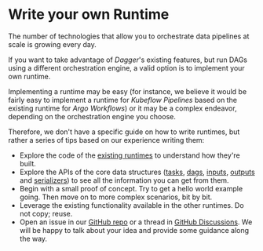 # Write your own Runtime

The number of technologies that allow you to orchestrate data pipelines at scale is growing every day.

If you want to take advantage of _Dagger_'s existing features, but run DAGs using a different orchestration engine, a valid option is to implement your own runtime.

Implementing a runtime may be easy (for instance, we believe it would be fairly easy to implement a runtime for _Kubeflow Pipelines_ based on the existing runtime for _Argo Workflows_) or it may be a complex endeavor, depending on the orchestration engine you choose.

Therefore, we don't have a specific guide on how to write runtimes, but rather a series of tips based on our experience writing them:

- Explore the code of the [existing runtimes](https://github.com/larribas/dagger/tree/main/dagger/runtime) to understand how they're built.
- Explore the APIs of the core data structures ([tasks](https://github.com/larribas/dagger/tree/main/dagger/task), [dags](https://github.com/larribas/dagger/tree/main/dagger/dag), [inputs](https://github.com/larribas/dagger/tree/main/dagger/input), [outputs](https://github.com/larribas/dagger/tree/main/dagger/output) and [serializers](https://github.com/larribas/dagger/tree/main/dagger/serializer)) to see all the information you can get from them.
- Begin with a small proof of concept. Try to get a hello world example going. Then move on to more complex scenarios, bit by bit.
- Leverage the existing functionality available in the other runtimes. Do not copy; reuse.
- Open an issue in our [GitHub repo](https://github.com/larribas/dagger) or a thread in [GitHub Discussions](https://github.com/larribas/dagger/discussions). We will be happy to talk about your idea and provide some guidance along the way.
